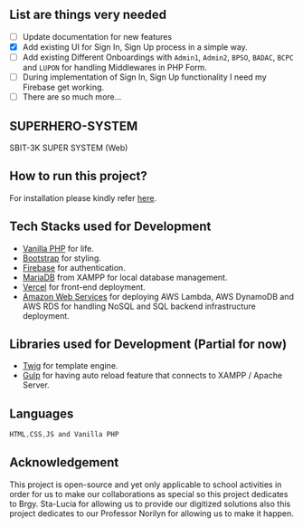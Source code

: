 ## List are things very needed

- [ ] Update documentation for new features
- [X] Add existing UI for Sign In, Sign Up process in a simple way.
- [ ] Add existing Different Onboardings with `Admin1`, `Admin2`, `BPSO`, `BADAC`, `BCPC` and `LUPON` for handling Middlewares in PHP Form.
- [ ] During implementation of Sign In, Sign Up functionality I need my Firebase get working.
- [ ] There are so much more...

## SUPERHERO-SYSTEM
SBIT-3K SUPER SYSTEM (Web)

## How to run this project?
For installation please kindly refer [here](documentation/README.md).

## Tech Stacks used for Development

- [Vanilla PHP](https://www.apachefriends.org/) for life.
- [Bootstrap](https://getbootstrap.com/docs/5.3/getting-started/introduction/) for styling.
- [Firebase](https://firebase.google.com/docs/auth/web/start) for authentication.
- [MariaDB](https://mariadb.org/) from XAMPP for local database management.
- [Vercel](https://github.com/vercel/examples/tree/main/solutions/node-hello-world) for front-end deployment.
- [Amazon Web Services](https://aws.amazon.com/console/) for deploying AWS Lambda, AWS DynamoDB and AWS RDS for handling NoSQL and SQL backend infrastructure deployment.

## Libraries used for Development (Partial for now)

- [Twig](https://twig.symfony.com/) for template engine.
- [Gulp](https://gulpjs.com/docs/en/getting-started/quick-start) for having auto reload feature that connects to XAMPP / Apache Server.

## Languages

```powershell
HTML,CSS,JS and Vanilla PHP
```

## Acknowledgement
This project is open-source and yet only applicable to school activities in order for us to make our collaborations as special so this project dedicates to Brgy. Sta-Lucia for allowing us to provide our digitized solutions also this project dedicates to our Professor Norilyn for allowing us to make it happen.